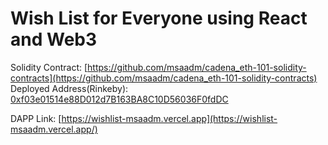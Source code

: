 # Wish List for Everyone using React and Web3

Solidity Contract: [https://github.com/msaadm/cadena_eth-101-solidity-contracts](https://github.com/msaadm/cadena_eth-101-solidity-contracts)  
Deployed Address(Rinkeby): [0xf03e01514e88D012d7B163BA8C10D56036F0fdDC](https://rinkeby.etherscan.io/address/0xf03e01514e88D012d7B163BA8C10D56036F0fdDC)  

DAPP Link: [https://wishlist-msaadm.vercel.app](https://wishlist-msaadm.vercel.app/)  
